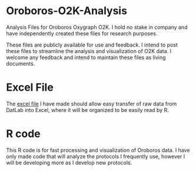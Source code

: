 # Oroboros-O2K-Analysis
  Analysis Files for Oroboros Oxygraph O2K. I hold no stake in company and have independently created these files for research purposes.

These files are publicly available for use and feedback. I intend to post these files to streamline the analysis and visualization of O2K data. I welcome any feedback and intend to maintain these files as living documents.

# Excel File
The [excel file](/Excel_Analysis/README.md) I have made should allow easy transfer of raw data from DatLab into Excel, where it will be organized to be easily read by R.

# R code
This R code is for fast processing and visualization of Oroboros data. I have only made code that will analyze the protocols I frequently use, however I will be developing more as I develop new protocols.
